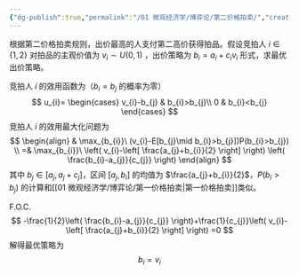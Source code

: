 ```yaml
---
{"dg-publish":true,"permalink":"/01 微观经济学/博弈论/第二价格拍卖/","created":"2024-07-25T11:41:16.000+08:00","updated":"2024-07-25T11:41:16.000+08:00"}
---
```


根据第二价格拍卖规则，出价最高的人支付第二高价获得拍品。假设竞拍人 $i\in \{ 1,2 \}$ 对拍品的主观价值为 $v_{i}\sim U(0,1)$ ，出价策略为 $b_{i}=a_{i}+c_{i}v_{i}$ 形式，求最优出价策略。

竞拍人 $i$ 的效用函数为（$b_{i}=b_{j}$ 的概率为零）
$$
u_{i}=
\begin{cases}
v_{i}-b_{j}  & b_{i}>b_{j}\\
0 & b_{i}<b_{j}
\end{cases}
$$
竞拍人 $i$ 的效用最大化问题为
$$
\begin{align}
& \max_{b_{i}}\ (v_{i}-E[b_{j}\mid b_{i}>b_{j}])P(b_{i}>b_{j}) \\
=& \max_{b_{i}}\ \left( v_{i}-\left[ \frac{a_{j}+b_{i}}{2} \right] \right) \left( \frac{b_{i}-a_{j}}{c_{j}} \right)
\end{align}
$$
其中 $b_{j}\in[a_{j},a_{j}+c_{j}]$，区间 $[a_{j},b_{i}]$ 的均值为 $\frac{a_{j}+b_{i}}{2}$，$P(b_{i}>b_{j})$ 的计算和[[01 微观经济学/博弈论/第一价格拍卖\|第一价格拍卖]]类似。

F.O.C.
$$
-\frac{1}{2}\left( \frac{b_{i}-a_{j}}{c_{j}} \right)+\frac{1}{c_{j}}\left( v_{i}-\left[ \frac{a_{j}+b_{i}}{2} \right] \right) =0
$$
解得最优策略为
$$
b_{i}=v_{i}
$$
